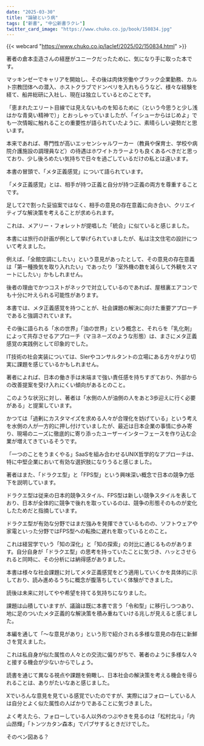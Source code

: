 ```yaml
---
date: "2025-03-30"
title: "論破という病"
tags: ["新書", "中公新書ラクレ"]
twitter_card_image: "https://www.chuko.co.jp/book/150834.jpg"
---
```


{{< webcard "https://www.chuko.co.jp/laclef/2025/02/150834.html" >}}

著者の倉本圭造さんの経歴がユニークだったために、気になり手に取った本です。

マッキンゼーでキャリアを開始し、その後は肉体労働やブラック企業勤務、カルト宗教団体への潜入、ホストクラブでドンペリを入れもらうなど、様々な経験を経て、船井総研に入社し、現在は独立しているとのことです。

「恵まれたエリート目線では見えないものを知るために（という今思うと少し浅はかな青臭い精神で）」とおっしゃっていましたが、「イシューからはじめよ」でも一次情報に触れることの重要性が語られていたように、素晴らしい姿勢だと思います。

本来であれば、専門性が高いエッセンシャルワーカー（教員や保育士、学校や病院介護施設の調理員など）の待遇はホワイトカラーよりも良くあるべきだと思っており、少し後ろめたい気持ちで日々を過ごしているだけの私とは違います。

本書の冒頭で、「メタ正義感覚」について語られています。

「メタ正義感覚」とは、相手が持つ正義と自分が持つ正義の両方を尊重することです。

足して2で割った妥協案ではなく、相手の意見の存在意義に向き合い、クリエイティブな解決策を考えることが求められます。

これは、メアリー・フォレットが提唱した「統合」に似ていると感じました。

本書には旅行の計画が例として挙げられていましたが、私は注文住宅の設計について考えました。

例えば、「全館空調にしたい」という意見があったとして、その意見の存在意義は「第一種換気を取り入れたい」であったり「室外機の数を減らして外観をスマートにしたい」かもしれません。

後者の理由でかつコストがネックで対立しているのであれば、屋根裏エアコンでも十分に叶えられる可能性があります。

本書では、メタ正義感覚を持つことが、社会課題の解決に向けた重要アプローチであると強調されています。


その後に語られる「水の世界」「油の世界」という概念と、それらを「乳化剤」によって共存させるアプローチ（マヨネーズのような形態）は、まさにメタ正義感覚の実践例として印象的でした。

IT技術の社会実装については、SIerやコンサルタントの立場にある方々がより切実に課題を感じているかもしれません。

著者によれば、日本の働き手は末端まで強い責任感を持ちすぎており、外部からの改善提案を受け入れにくい傾向があるとのこと。

このような状況に対し、著者は「水側の人が油側の人をあと3歩迎えに行く必要がある」と提案しています。

かつては「過剰にカスタマイズを求める人々が合理化を妨げている」という考えを水側の人が一方的に押し付けていましたが、最近は日本企業の事情に歩み寄り、現場のニーズに徹底的に寄り添ったユーザーインターフェースを作り込む企業が増えてきているそうです。

「一つのことをうまくやる」SaaSを組み合わせるUNIX哲学的なアプローチは、特に中堅企業において有効な選択肢になりうると感じました。

著者はまた、「ドラクエ型」と「FPS型」という興味深い概念で日本の競争力低下を説明しています。

ドラクエ型は従来の日本的競争スタイル、FPS型は新しい競争スタイルを表しており、日本が全体的に競争で後れを取っているのは、競争の形態そのものが変化したためだと指摘しています。

ドラクエ型が有効な分野ではまだ強みを発揮できているものの、ソフトウェアや家電といった分野ではFPS型への転換に遅れを取っているとのこと。

これは経営学でいう「知の深化」と「知の探索」の対比に通じるものがあります。自分自身が「ドラクエ型」の思考を持っていたことに気づき、ハッとさせられると同時に、その分析には納得感がありました。

本書は様々な社会課題に対してメタ正義感覚をどう適用していくかを具体的に示しており、読み進めるうちに概念が腹落ちしていく体験ができました。

読後は未来に対してやや希望を持てる気持ちになりました。

課題は山積していますが、議論は既に本書で言う「令和型」に移行しつつあり、地に足のついたメタ正義的な解決策を積み重ねていける兆しが見えると感じました。

本編を通して「〜な意見があり」という形で紹介される多様な意見の存在に新鮮さを覚えました。

これは私自身が似た属性の人々との交流に偏りがちで、著者のように多様な人々と接する機会が少ないからでしょう。

読書を通じて異なる視点や課題を俯瞰し、日本社会の解決策を考える機会を得られることは、ありがたいなあと感じました。

Xでいろんな意見を見ている感覚でいたのですが、実際にはフォローしている人は自分とよく似た属性の人ばかりであることに気づきました。

よく考えたら、フォローしている人以外のつぶやきを見るのは「松村北斗」「内山昂輝」「トンツカタン森本」でパブサするときだけでした。

そのベン図ある？
